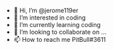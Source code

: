 - 👋 Hi, I’m @jerome119er
- 👀 I’m interested in coding 
- 🌱 I’m currently learning coding
- 💞️ I’m looking to collaborate on ...
- 📫 How to reach me PitBull#3611

<!---
jerome119er/jerome119er is a ✨ special ✨ repository because its `README.md` (this file) appears on your GitHub profile.
You can click the Preview link to take a look at your changes.
--->
